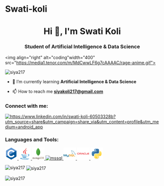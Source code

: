 # Swati-koli
<h1 align="center">Hi 👋, I'm Swati Koli</h1>
<h3 align="center">Student of Artificial Intelligence & Data Science</h3>

<img align="right" alt="coding"width="400" src="https://media1.tenor.com/m/MdCwwLF6g7cAAAAC/rage-anime.gif">
<p align="left"> <img src="https://komarev.com/ghpvc/?username=siya217&label=Profile%20views&color=0e75b6&style=flat" alt="siya217" /> </p>

- 🌱 I’m currently learning **Artificial Intelligence & Data Science**

- 📫 How to reach me **siyakoli217@gmail.com**

<h3 align="left">Connect with me:</h3>
<p align="left">
<a href="https://linkedin.com/in/https://www.linkedin.com/in/swati-koli-60503328b?utm_source=share&utm_campaign=share_via&utm_content=profile&utm_medium=android_app" target="blank"><img align="center" src="https://raw.githubusercontent.com/rahuldkjain/github-profile-readme-generator/master/src/images/icons/Social/linked-in-alt.svg" alt="https://www.linkedin.com/in/swati-koli-60503328b?utm_source=share&utm_campaign=share_via&utm_content=profile&utm_medium=android_app" height="30" width="40" /></a>
</p>

<h3 align="left">Languages and Tools:</h3>
<p align="left"> <a href="https://www.cprogramming.com/" target="_blank" rel="noreferrer"> <img src="https://raw.githubusercontent.com/devicons/devicon/master/icons/c/c-original.svg" alt="c" width="40" height="40"/> </a> <a href="https://www.java.com" target="_blank" rel="noreferrer"> <img src="https://raw.githubusercontent.com/devicons/devicon/master/icons/java/java-original.svg" alt="java" width="40" height="40"/> </a> <a href="https://www.mongodb.com/" target="_blank" rel="noreferrer"> <img src="https://raw.githubusercontent.com/devicons/devicon/master/icons/mongodb/mongodb-original-wordmark.svg" alt="mongodb" width="40" height="40"/> </a> <a href="https://www.microsoft.com/en-us/sql-server" target="_blank" rel="noreferrer"> <img src="https://www.svgrepo.com/show/303229/microsoft-sql-server-logo.svg" alt="mssql" width="40" height="40"/> </a> <a href="https://www.mysql.com/" target="_blank" rel="noreferrer"> <img src="https://raw.githubusercontent.com/devicons/devicon/master/icons/mysql/mysql-original-wordmark.svg" alt="mysql" width="40" height="40"/> </a> <a href="https://www.oracle.com/" target="_blank" rel="noreferrer"> <img src="https://raw.githubusercontent.com/devicons/devicon/master/icons/oracle/oracle-original.svg" alt="oracle" width="40" height="40"/> </a> <a href="https://www.python.org" target="_blank" rel="noreferrer"> <img src="https://raw.githubusercontent.com/devicons/devicon/master/icons/python/python-original.svg" alt="python" width="40" height="40"/> </a> </p>

<p><img align="left" src="https://github-readme-stats.vercel.app/api/top-langs?username=siya217&show_icons=true&locale=en&layout=compact" alt="siya217" /></p>

<p>&nbsp;<img align="center" src="https://github-readme-stats.vercel.app/api?username=siya217&show_icons=true&locale=en" alt="siya217" /></p>

<p><img align="center" src="https://github-readme-streak-stats.herokuapp.com/?user=siya217&" alt="siya217" /></p>
